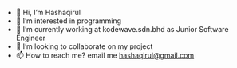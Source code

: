 - 👋 Hi, I’m Hashaqirul
- 👀 I’m interested in programming
- 🌱 I’m currently working at kodewave.sdn.bhd as Junior Software Engineer 
- 💞️ I’m looking to collaborate on my project
- 📫 How to reach me? email me hashaqirul@gmail.com

<!---
Hshqrul/Hshqrul is a ✨ special ✨ repository because its `README.md` (this file) appears on your GitHub profile.
You can click the Preview link to take a look at your changes.
--->
